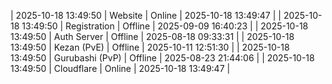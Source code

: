 | 2025-10-18 13:49:50 | Website | Online | 2025-10-18 13:49:47 |
| 2025-10-18 13:49:50 | Registration | Offline | 2025-09-09 16:40:23 |
| 2025-10-18 13:49:50 | Auth Server | Offline | 2025-08-18 09:33:31 |
| 2025-10-18 13:49:50 | Kezan (PvE) | Offline | 2025-10-11 12:51:30 |
| 2025-10-18 13:49:50 | Gurubashi (PvP) | Offline | 2025-08-23 21:44:06 |
| 2025-10-18 13:49:50 | Cloudflare | Online | 2025-10-18 13:49:47 |
